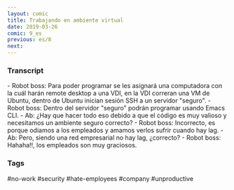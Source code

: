 ```yaml
---
layout: comic
title: Trabajando en ambiente virtual
date: 2019-03-26
comic: 9_es
previous: es/8
next:
---
```


<h3>Transcript</h3>
<p>
    - Robot boss: Para poder programar se les asignará una computadora con la cuál harán remote desktop a una VDI, en la VDI correran una VM de Ubuntu, dentro de Ubuntu inician sesión SSH a un servidor "seguro".
    - Robot boss: Dentro del servidor "seguro" podrán programar usando Emacs CLI.
    - Ab: ¿Hay que hacer todo eso debido a que el código es muy valioso y necesitamos un ambiente seguro correcto?
    - Robot boss: Incorrecto, es porque odiamos a los empleados y amamos verlos sufrir cuando hay lag.
    - Ab: Pero, siendo una red empresarial no hay lag, ¿correcto?
    - Robot boss: Hahaha!!, los empleados son muy graciosos.
</p>

<h3>Tags</h3>
<p>#no-work #security #hate-employees #company #unproductive</p>
